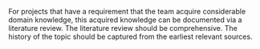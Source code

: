 For projects that have a requirement that the team acquire considerable domain
knowledge, this acquired knowledge can be documented via a literature review.
The literature review should be comprehensive.  The history of the topic should
be captured from the earliest relevant sources.  